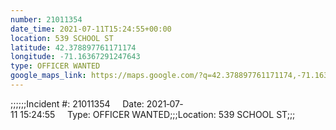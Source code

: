 ```yaml
---
number: 21011354
date_time: 2021-07-11T15:24:55+00:00
location: 539 SCHOOL ST
latitude: 42.378897761171174
longitude: -71.16367291247643
type: OFFICER WANTED
google_maps_link: https://maps.google.com/?q=42.378897761171174,-71.16367291247643
---
```


;;;;;;Incident #: 21011354     Date: 2021‐07‐11 15:24:55     Type: OFFICER WANTED;;;Location: 539 SCHOOL ST;;;
